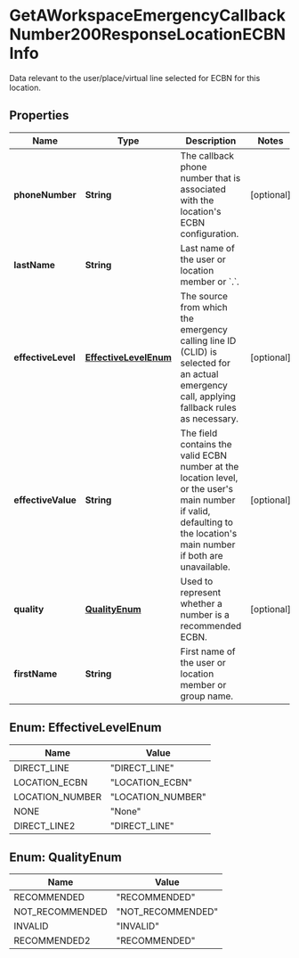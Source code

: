 

# GetAWorkspaceEmergencyCallbackNumber200ResponseLocationECBNInfo

Data relevant to the user/place/virtual line selected for ECBN for this location.

## Properties

| Name | Type | Description | Notes |
|------------ | ------------- | ------------- | -------------|
|**phoneNumber** | **String** | The callback phone number that is associated with the location&#39;s ECBN configuration. |  [optional] |
|**lastName** | **String** | Last name of the user or location member or &#x60;.&#x60;. |  |
|**effectiveLevel** | [**EffectiveLevelEnum**](#EffectiveLevelEnum) | The source from which the emergency calling line ID (CLID) is selected for an actual emergency call, applying fallback rules as necessary. |  [optional] |
|**effectiveValue** | **String** | The field contains the valid ECBN number at the location level, or the user&#39;s main number if valid, defaulting to the location&#39;s main number if both are unavailable. |  [optional] |
|**quality** | [**QualityEnum**](#QualityEnum) | Used to represent whether a number is a recommended ECBN. |  [optional] |
|**firstName** | **String** | First name of the user or location member or group name. |  |



## Enum: EffectiveLevelEnum

| Name | Value |
|---- | -----|
| DIRECT_LINE | &quot;DIRECT_LINE&quot; |
| LOCATION_ECBN | &quot;LOCATION_ECBN&quot; |
| LOCATION_NUMBER | &quot;LOCATION_NUMBER&quot; |
| NONE | &quot;None&quot; |
| DIRECT_LINE2 | &quot;DIRECT_LINE&quot; |



## Enum: QualityEnum

| Name | Value |
|---- | -----|
| RECOMMENDED | &quot;RECOMMENDED&quot; |
| NOT_RECOMMENDED | &quot;NOT_RECOMMENDED&quot; |
| INVALID | &quot;INVALID&quot; |
| RECOMMENDED2 | &quot;RECOMMENDED&quot; |



